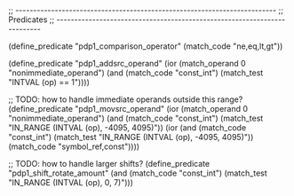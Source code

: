 ;; -------------------------------------------------------------------------
;; Predicates
;; -------------------------------------------------------------------------

(define_predicate "pdp1_comparison_operator"
  (match_code "ne,eq,lt,gt"))

(define_predicate "pdp1_addsrc_operand"
  (ior (match_operand 0 "nonimmediate_operand")
       (and (match_code "const_int")
	    (match_test "INTVAL (op) == 1"))))

;; TODO: how to handle immediate operands outside this range?
(define_predicate "pdp1_movsrc_operand"
  (ior (match_operand 0 "nonimmediate_operand")
       (and (match_code "const_int")
	    (match_test "IN_RANGE (INTVAL (op), -4095, 4095)"))
       (ior (and (match_code "const_int")
		 (match_test "IN_RANGE (INTVAL (op), -4095, 4095)"))
	    (match_code "symbol_ref,const"))))

;; TODO: how to handle larger shifts?
(define_predicate "pdp1_shift_rotate_amount"
  (and (match_code "const_int")
       (match_test "IN_RANGE (INTVAL (op), 0, 7)")))
